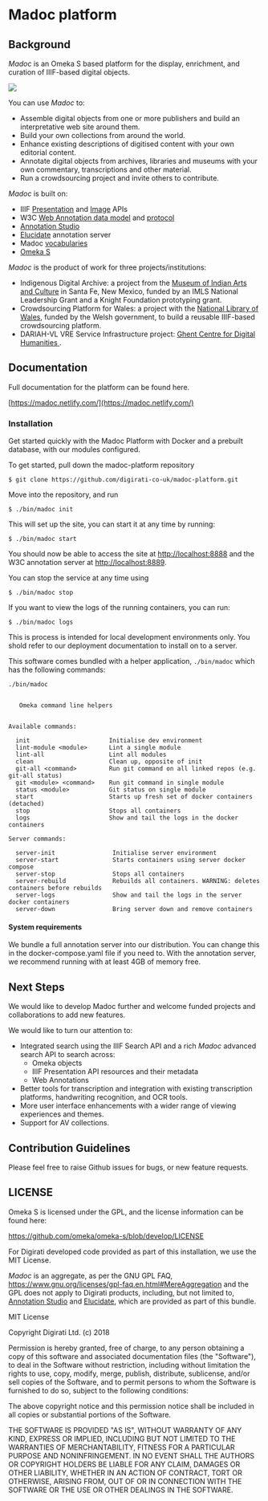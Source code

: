 # Madoc platform

## Background

_Madoc_ is an Omeka S based platform for the display, enrichment, and curation of IIIF-based digital objects.

![](https://i.imgur.com/HSDXvUL.png)


You can use _Madoc_ to:

* Assemble digital objects from one or more publishers and build an interpretative web site around them.
* Build your own collections from around the world.
* Enhance existing descriptions of digitised content with your own editorial content.
* Annotate digital objects from archives, libraries and museums with your own commentary, transcriptions and other material.
* Run a crowdsourcing project and invite others to contribute.

_Madoc_ is built on:

* IIIF [Presentation](https://iiif.io/api/presentation/2.1) and [Image](https://iiif.io/api/image/2.1/) APIs
* W3C [Web Annotation data model](https://www.w3.org/TR/annotation-model/) and [protocol](https://www.w3.org/TR/annotation-protocol/)
* [Annotation Studio](https://annotation-studio.digirati.com/)
* [Elucidate](https://github.com/dlcs/elucidate-server) annotation server
* Madoc [vocabularies](https://github.com/digirati-co-uk/annotation-vocab)
* [Omeka S](https://omeka.org/s/)

_Madoc_ is the product of work for three projects/institutions:

* Indigenous Digital Archive: a project from the [Museum of Indian Arts and Culture](http://indianartsandculture.org/) in Santa Fe, New Mexico, funded by an IMLS National Leadership Grant and a Knight Foundation prototyping grant.
* Crowdsourcing Platform for Wales: a project with the [National Library of Wales](https://www.library.wales/), funded by the Welsh government, to build a reusable IIIF-based crowdsourcing platform.
* DARIAH-VL VRE Service Infrastructure project: [Ghent Centre for Digital Humanities ](https://www.ghentcdh.ugent.be/).


## Documentation

Full documentation for the platform can be found here.

[https://madoc.netlify.com/](https://madoc.netlify.com/)

### Installation

Get started quickly with the Madoc Platform with Docker and a prebuilt database, with our modules configured.

To get started, pull down the madoc-platform repository

```
$ git clone https://github.com/digirati-co-uk/madoc-platform.git
```

Move into the repository, and run

```
$ ./bin/madoc init
```

This will set up the site, you can start it at any time by running:
```
$ ./bin/madoc start
```

You should now be able to access the site at [http://localhost:8888](http://localhost:8888) and the W3C annotation server at [http://localhost:8889](http://localhost:8889).

You can stop the service at any time using

```
$ ./bin/madoc stop
```

If you want to view the logs of the running containers, you can run:
```
$ ./bin/madoc logs
```

This is process is intended for local development environments only. You shold refer to our deployment documentation to install on to a server.

This software comes bundled with a helper application, `./bin/madoc` which has the following commands:


```
./bin/madoc


   Omeka command line helpers


Available commands:

  init                      Initialise dev environment
  lint-module <module>      Lint a single module
  lint-all                  Lint all modules
  clean                     Clean up, opposite of init
  git-all <command>         Run git command on all linked repos (e.g. git-all status)
  git <module> <command>    Run git command in single module
  status <module>           Git status on single module
  start                     Starts up fresh set of docker containers (detached)
  stop                      Stops all containers
  logs                      Show and tail the logs in the docker containers

Server commands:

  server-init                Initialise server environment
  server-start               Starts containers using server docker compose
  server-stop                Stops all containers
  server-rebuild             Rebuilds all containers. WARNING: deletes containers before rebuilds
  server-logs                Show and tail the logs in the server docker containers
  server-down                Bring server down and remove containers
```

#### System requirements

We bundle a full annotation server into our distribution. You can change this in the docker-compose.yaml file if you need to. With the annotation server, we recommend running with at least 4GB of memory free.

## Next Steps

We would like to develop Madoc further and welcome funded projects and collaborations to add new features. 

We would like to turn our attention to:

* Integrated search using the IIIF Search API and a rich _Madoc_ advanced search API to search across:
    *  Omeka objects
    *  IIIF Presentation API resources and their metadata
    *  Web Annotations
* Better tools for transcription and integration with existing transcription platforms, handwriting recognition,  and OCR tools.
* More user interface enhancements with a wider range of viewing experiences and themes.
* Support for AV collections.


## Contribution Guidelines


Please feel free to raise Github issues for bugs, or new feature requests.

## LICENSE

Omeka S is licensed under the GPL, and the license information can be found here:

https://github.com/omeka/omeka-s/blob/develop/LICENSE

For Digirati developed code provided as part of this installation, we use the MIT License. 

_Madoc_ is an aggregate, as per the GNU GPL FAQ, https://www.gnu.org/licenses/gpl-faq.en.html#MereAggregation and the GPL does not apply to Digirati products, including, but not limited to, [Annotation Studio](https://annotation-studio.digirati.com/) and [Elucidate](https://github.com/dlcs/elucidate-server), which are provided as part of this bundle.

MIT License

Copyright Digirati Ltd. (c) 2018

Permission is hereby granted, free of charge, to any person obtaining a copy of this software and associated documentation files (the "Software"), to deal in the Software without restriction, including without limitation the rights to use, copy, modify, merge, publish, distribute, sublicense, and/or sell copies of the Software, and to permit persons to whom the Software is furnished to do so, subject to the following conditions:

The above copyright notice and this permission notice shall be included in all copies or substantial portions of the Software.

THE SOFTWARE IS PROVIDED "AS IS", WITHOUT WARRANTY OF ANY KIND, EXPRESS OR IMPLIED, INCLUDING BUT NOT LIMITED TO THE WARRANTIES OF MERCHANTABILITY, FITNESS FOR A PARTICULAR PURPOSE AND NONINFRINGEMENT. IN NO EVENT SHALL THE AUTHORS OR COPYRIGHT HOLDERS BE LIABLE FOR ANY CLAIM, DAMAGES OR OTHER LIABILITY, WHETHER IN AN ACTION OF CONTRACT, TORT OR OTHERWISE, ARISING FROM, OUT OF OR IN CONNECTION WITH THE SOFTWARE OR THE USE OR OTHER DEALINGS IN THE SOFTWARE.
